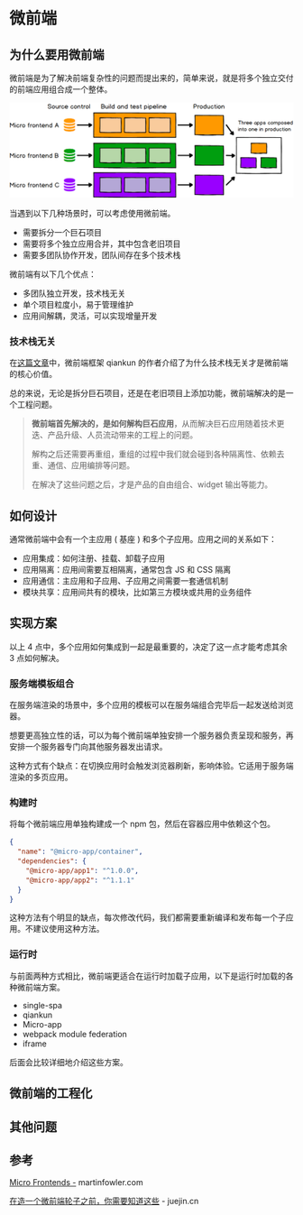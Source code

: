 # 微前端

## 为什么要用微前端

微前端是为了解决前端复杂性的问题而提出来的，简单来说，就是将多个独立交付的前端应用组合成一个整体。

![](https://raw.githubusercontent.com/yamsfeer/pic-bed/master/deployment.png)

当遇到以下几种场景时，可以考虑使用微前端。

* 需要拆分一个巨石项目
* 需要将多个独立应用合并，其中包含老旧项目
* 需要多团队协作开发，团队间存在多个技术栈

微前端有以下几个优点：

* 多团队独立开发，技术栈无关
* 单个项目粒度小，易于管理维护
* 应用间解耦，灵活，可以实现增量开发

### 技术栈无关

在[这篇文章](https://www.yuque.com/kuitos/gky7yw/rhduwc)中，微前端框架 qiankun 的作者介绍了为什么技术栈无关才是微前端的核心价值。

总的来说，无论是拆分巨石项目，还是在老旧项目上添加功能，微前端解决的是一个工程问题。

>**微前端首先解决的，是如何解构巨石应用**，从而解决巨石应用随着技术更迭、产品升级、人员流动带来的工程上的问题。
>
>解构之后还需要再重组，重组的过程中我们就会碰到各种隔离性、依赖去重、通信、应用编排等问题。
>
>在解决了这些问题之后，才是产品的自由组合、widget 输出等能力。

## 如何设计

通常微前端中会有一个主应用 ( 基座 ) 和多个子应用。应用之间的关系如下：

* 应用集成：如何注册、挂载、卸载子应用
* 应用隔离：应用间需要互相隔离，通常包含 JS 和 CSS 隔离
* 应用通信：主应用和子应用、子应用之间需要一套通信机制
* 模块共享：应用间共有的模块，比如第三方模块或共用的业务组件

## 实现方案

以上 4 点中，多个应用如何集成到一起是最重要的，决定了这一点才能考虑其余 3 点如何解决。

### 服务端模板组合

在服务端渲染的场景中，多个应用的模板可以在服务端组合完毕后一起发送给浏览器。

想要更高独立性的话，可以为每个微前端单独安排一个服务器负责呈现和服务，再安排一个服务器专门向其他服务器发出请求。

这种方式有个缺点：在切换应用时会触发浏览器刷新，影响体验。它适用于服务端渲染的多页应用。

### 构建时

将每个微前端应用单独构建成一个 npm 包，然后在容器应用中依赖这个包。

```json
{
  "name": "@micro-app/container",
  "dependencies": {
    "@micro-app/app1": "^1.0.0",
    "@micro-app/app2": "^1.1.1"
  }
}
```

这种方法有个明显的缺点，每次修改代码，我们都需要重新编译和发布每一个子应用。不建议使用这种方法。

### 运行时

与前面两种方式相比，微前端更适合在运行时加载子应用，以下是运行时加载的各种微前端方案。

* single-spa
* qiankun
* Micro-app
* webpack module federation
* iframe

后面会比较详细地介绍这些方案。

## 微前端的工程化



## 其他问题



## 参考

[Micro Frontends -](https://martinfowler.com/articles/micro-frontends.html) martinfowler.com

[在造一个微前端轮子之前，你需要知道这些](https://juejin.cn/post/7210747150815936569) - juejin.cn

